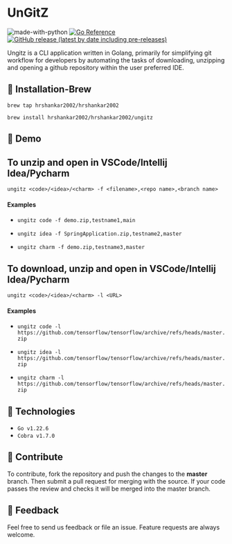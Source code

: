 
# UnGitZ

![made-with-python](https://img.shields.io/badge/Made%20With-Go-blue)
[![Go Reference](https://pkg.go.dev/badge/github.com/celestiaorg/celestia-node.svg)](https://pkg.go.dev/github.com/celestiaorg/celestia-node)
[![GitHub release (latest by date including pre-releases)](https://img.shields.io/github/v/release/hrshankar2002/ungitz)](https://github.com/hrshankar2002/ungitz/releases/tag/v1.2)

Ungitz is a CLI application written in Golang, primarily for simplifying git workflow for developers by automating the tasks of downloading, unzipping and opening a github repository within the user preferred IDE.

## :wrench: Installation-Brew

`brew tap hrshankar2002/hrshankar2002`

`brew install hrshankar2002/hrshankar2002/ungitz`

## 📖 Demo

## To unzip and open in VSCode/Intellij Idea/Pycharm

`ungitz <code>/<idea>/<charm> -f <filename>,<repo name>,<branch name>`

#### Examples

- `ungitz code -f demo.zip,testname1,main`

- `ungitz idea -f SpringApplication.zip,testname2,master` 

- `ungitz charm -f demo.zip,testname3,master`

## To download, unzip and open in VSCode/Intellij Idea/Pycharm

`ungitz <code>/<idea>/<charm> -l <URL>`

#### Examples

- `ungitz code -l https://github.com/tensorflow/tensorflow/archive/refs/heads/master.zip`

- `ungitz idea -l https://github.com/tensorflow/tensorflow/archive/refs/heads/master.zip`

- `ungitz charm -l https://github.com/tensorflow/tensorflow/archive/refs/heads/master.zip`

## 🚀 Technologies

  - `Go v1.22.6`
  - `Cobra v1.7.0`

## 🤝 Contribute

To contribute, fork the repository and push the changes to the **master** branch. Then submit a pull request for merging with the source. If your code passes the review and checks it will be merged into the master branch.

## 💬 Feedback

Feel free to send us feedback  or file an issue. Feature requests are always welcome.

  
